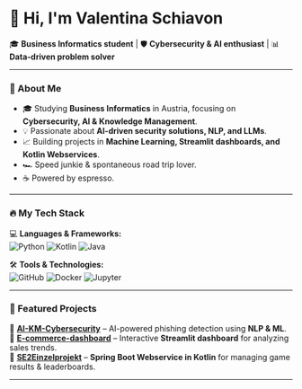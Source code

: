 # 👋 Hi, I'm Valentina Schiavon

🎓 **Business Informatics student** | 🛡️ **Cybersecurity & AI enthusiast** | 📊 **Data-driven problem solver**

---

### 🚀 About Me
- 🎓 Studying **Business Informatics** in Austria, focusing on **Cybersecurity, AI & Knowledge Management**.
- 💡 Passionate about **AI-driven security solutions, NLP, and LLMs**.
- 📈 Building projects in **Machine Learning, Streamlit dashboards, and Kotlin Webservices**.
- 🏎️ Speed junkie & spontaneous road trip lover. 
- ☕ Powered by espresso.

---

### 🔥 My Tech Stack
💻 **Languages & Frameworks:**  
![Python](https://img.shields.io/badge/Python-3776AB?style=for-the-badge&logo=python&logoColor=white) ![Kotlin](https://img.shields.io/badge/Kotlin-0095D5?style=for-the-badge&logo=kotlin&logoColor=white) ![Java](https://img.shields.io/badge/Java-ED8B00?style=for-the-badge&logo=java&logoColor=white)  

🛠 **Tools & Technologies:**  
![GitHub](https://img.shields.io/badge/GitHub-181717?style=for-the-badge&logo=github&logoColor=white) ![Docker](https://img.shields.io/badge/Docker-2496ED?style=for-the-badge&logo=docker&logoColor=white) ![Jupyter](https://img.shields.io/badge/Jupyter-F37626?style=for-the-badge&logo=jupyter&logoColor=white)

---

### 📌 Featured Projects
🔹 **[AI-KM-Cybersecurity](https://github.com/valentinaschiavon99/AI-KM-Cybersecurity)** – AI-powered phishing detection using **NLP & ML**.  
🔹 **[E-commerce-dashboard](https://github.com/valentinaschiavon99/e-commerce-dashboard)** – Interactive **Streamlit dashboard** for analyzing sales trends.  
🔹 **[SE2Einzelprojekt](https://github.com/valentinaschiavon99/SE2Einzelprojekt)** – **Spring Boot Webservice in Kotlin** for managing game results & leaderboards.  

---
